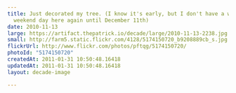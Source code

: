 ```yaml
---
title: Just decorated my tree. (I know it's early, but I don't have a whole
  weekend day here again until December 11th)
date: 2010-11-13
large: https://artifact.thepatrick.io/decade/large/2010-11-13-2238.jpg
small: http://farm5.static.flickr.com/4128/5174150720_b9208889cb_s.jpg
flickrUrl: http://www.flickr.com/photos/pftqg/5174150720/
photoId: "5174150720"
createdAt: 2011-01-31 10:50:48.16418
updatedAt: 2011-01-31 10:50:48.16418
layout: decade-image

---
```


